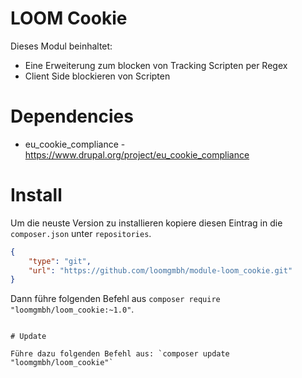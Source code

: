 # LOOM Cookie

Dieses Modul beinhaltet:

- Eine Erweiterung zum blocken von Tracking Scripten per Regex
- Client Side blockieren von Scripten

# Dependencies

- eu_cookie_compliance - https://www.drupal.org/project/eu_cookie_compliance

# Install

Um die neuste Version zu installieren kopiere diesen Eintrag in die `composer.json` unter `repositories`.

```json
{
    "type": "git",
    "url": "https://github.com/loomgmbh/module-loom_cookie.git"
}
```

Dann führe folgenden Befehl aus `composer require "loomgmbh/loom_cookie:~1.0"`.

```

# Update

Führe dazu folgenden Befehl aus: `composer update "loomgmbh/loom_cookie"`
